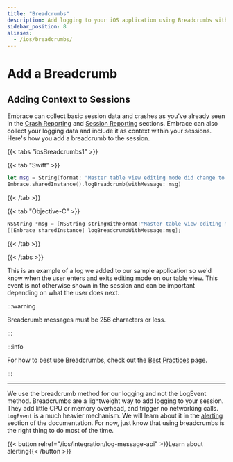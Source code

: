 ```yaml
---
title: "Breadcrumbs"
description: Add logging to your iOS application using Breadcrumbs with the Embrace SDK
sidebar_position: 8
aliases:
  - /ios/breadcrumbs/
---
```


# Add a Breadcrumb

## Adding Context to Sessions

Embrace can collect basic session data and crashes as you've already seen in the [Crash Reporting](/ios/integration/crash-report/) and [Session Reporting](/ios/integration/session-reporting/) sections.
Embrace can also collect your logging data and include it as context within your sessions. 
Here's how you add a breadcrumb to the session.

{{< tabs "iosBreadcrumbs1" >}}

{{< tab "Swift" >}}

```swift
let msg = String(format: "Master table view editing mode did change to: \(editing), animated: \(animated)")
Embrace.sharedInstance().logBreadcrumb(withMessage: msg)
```

{{< /tab >}}

{{< tab "Objective-C" >}}

```objectivec
NSString *msg = [NSString stringWithFormat:"Master table view editing mode did change to: %@, animated: %@", editing, animated];
[[Embrace sharedInstance] logBreadcrumbWithMessage:msg];
```

{{< /tab >}}

{{< /tabs >}}

This is an example of a log we added to our sample application so we'd know when the user enters and exits editing mode on our table view.
This event is not otherwise shown in the session and can be important depending on what the user does next.

:::warning

Breadcrumb messages must be 256 characters or less.

:::

:::info

For how to best use Breadcrumbs, check out the [Best Practices](/best-practices/breadcrumbs/) page. 

:::
 
---

We use the breadcrumb method for our logging and not the LogEvent method.
Breadcrumbs are a lightweight way to add logging to your session. They add little CPU or memory overhead, and trigger no networking calls.
`LogEvent` is a much heavier mechanism. We will learn about it in the [alerting](/ios/integration/log-message-api) section of the documentation.
For now, just know that using breadcrumbs is the right thing to do most of the time.

{{< button relref="/ios/integration/log-message-api" >}}Learn about alerting{{< /button >}}


